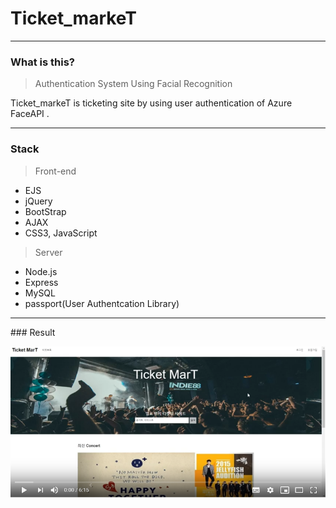 # Ticket_markeT

<hr/>

### What is this?

> Authentication System Using Facial Recognition

Ticket_markeT is ticketing site by using user authentication of Azure FaceAPI .

<hr/>

### Stack

> Front-end

* EJS
* jQuery
* BootStrap
* AJAX
* CSS3, JavaScript

> Server

* Node.js
* Express
* MySQL
* passport(User Authentcation Library)

<hr/>
### Result

[![Watch the video](ticketmarkeT.PNG)](https://www.youtube.com/watch?v=Phi0bFG2tgY)
